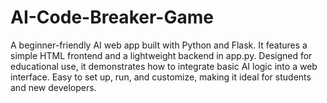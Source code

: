 # AI-Code-Breaker-Game
A beginner-friendly AI web app built with Python and Flask. It features a simple HTML frontend and a lightweight backend in app.py. Designed for educational use, it demonstrates how to integrate basic AI logic into a web interface. Easy to set up, run, and customize, making it ideal for students and new developers.
